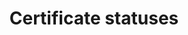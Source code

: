 ---
pcx_content_type: navigation
title: Certificate statuses
external_link: /ssl/reference/certificate-statuses/
weight: 2
_build:
  publishResources: false
  render: never
---